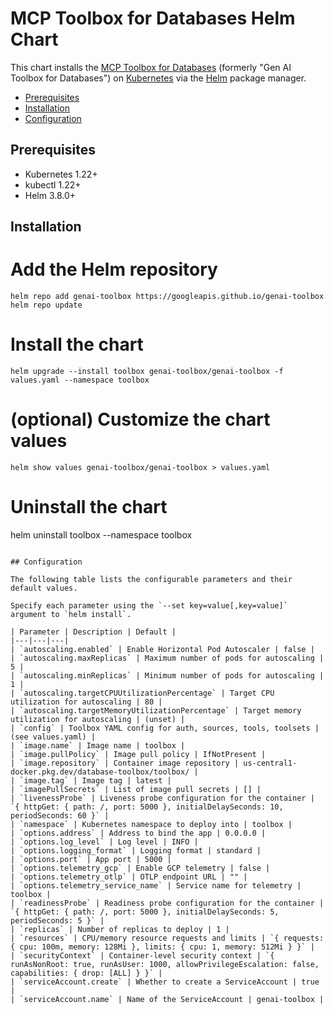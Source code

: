 # MCP Toolbox for Databases Helm Chart

This chart installs the [MCP Toolbox for Databases](https://googleapis.github.io/genai-toolbox/getting-started/introduction/) (formerly "Gen AI Toolbox for Databases") on [Kubernetes](https://kubernetes.io) via the [Helm](https://helm.sh) package manager.

- [Prerequisites](#prerequisites)
- [Installation](#installation)
- [Configuration](#configuration)

## Prerequisites

- Kubernetes 1.22+
- kubectl 1.22+ 
- Helm 3.8.0+ 

## Installation

# Add the Helm repository

```shell
helm repo add genai-toolbox https://googleapis.github.io/genai-toolbox
helm repo update
```

# Install the chart

```shell
helm upgrade --install toolbox genai-toolbox/genai-toolbox -f values.yaml --namespace toolbox
```
# (optional) Customize the chart values

```shell
helm show values genai-toolbox/genai-toolbox > values.yaml
```

# Uninstall the chart
helm uninstall toolbox --namespace toolbox
```

## Configuration

The following table lists the configurable parameters and their default values.

Specify each parameter using the `--set key=value[,key=value]` argument to `helm install`.

| Parameter | Description | Default |
|---|---|---|
| `autoscaling.enabled` | Enable Horizontal Pod Autoscaler | false |
| `autoscaling.maxReplicas` | Maximum number of pods for autoscaling | 5 |
| `autoscaling.minReplicas` | Minimum number of pods for autoscaling | 1 |
| `autoscaling.targetCPUUtilizationPercentage` | Target CPU utilization for autoscaling | 80 |
| `autoscaling.targetMemoryUtilizationPercentage` | Target memory utilization for autoscaling | (unset) |
| `config` | Toolbox YAML config for auth, sources, tools, toolsets | (see values.yaml) |
| `image.name` | Image name | toolbox |
| `image.pullPolicy` | Image pull policy | IfNotPresent |
| `image.repository` | Container image repository | us-central1-docker.pkg.dev/database-toolbox/toolbox/ |
| `image.tag` | Image tag | latest |
| `imagePullSecrets` | List of image pull secrets | [] |
| `livenessProbe` | Liveness probe configuration for the container | `{ httpGet: { path: /, port: 5000 }, initialDelaySeconds: 10, periodSeconds: 60 }` |
| `namespace` | Kubernetes namespace to deploy into | toolbox |
| `options.address` | Address to bind the app | 0.0.0.0 |
| `options.log_level` | Log level | INFO |
| `options.logging_format` | Logging format | standard |
| `options.port` | App port | 5000 |
| `options.telemetry_gcp` | Enable GCP telemetry | false |
| `options.telemetry_otlp` | OTLP endpoint URL | "" |
| `options.telemetry_service_name` | Service name for telemetry | toolbox |
| `readinessProbe` | Readiness probe configuration for the container | `{ httpGet: { path: /, port: 5000 }, initialDelaySeconds: 5, periodSeconds: 5 }` |
| `replicas` | Number of replicas to deploy | 1 |
| `resources` | CPU/memory resource requests and limits | `{ requests: { cpu: 100m, memory: 128Mi }, limits: { cpu: 1, memory: 512Mi } }` |
| `securityContext` | Container-level security context | `{ runAsNonRoot: true, runAsUser: 1000, allowPrivilegeEscalation: false, capabilities: { drop: [ALL] } }` |
| `serviceAccount.create` | Whether to create a ServiceAccount | true |
| `serviceAccount.name` | Name of the ServiceAccount | genai-toolbox |